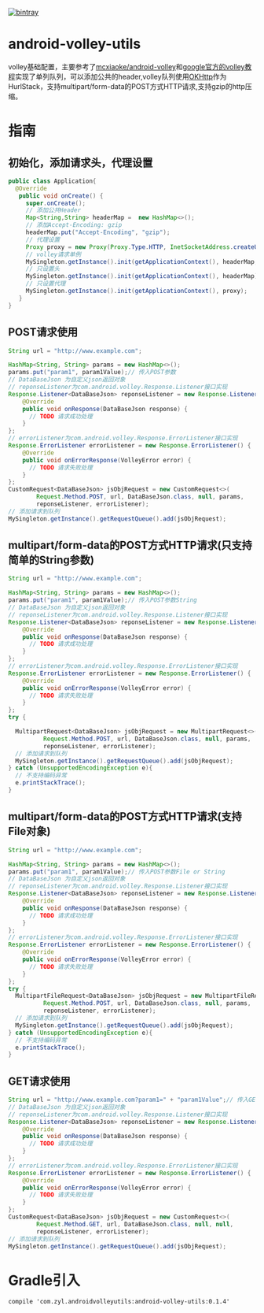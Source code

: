 [![bintray](https://api.bintray.com/packages/zyl/maven/android-volley-utils/images/download.svg)](https://bintray.com/zyl/maven/android-volley-utils/_latestVersion)
# android-volley-utils
volley基础配置，主要参考了[mcxiaoke/android-volley](https://github.com/mcxiaoke/android-volley)和[google官方的volley教程](http://developer.android.com/training/volley/requestqueue.html)实现了单列队列，可以添加公共的header,volley队列使用[OKHttp](http://square.github.io/okhttp/)作为HurlStack，支持multipart/form-data的POST方式HTTP请求,支持gzip的http压缩。

# 指南
## 初始化，添加请求头，代理设置
```Java
public class Application{
  @Override
   public void onCreate() {
     super.onCreate();
     // 添加公共Header
     Map<String,String> headerMap =  new HashMap<>();
     // 添加Accept-Encoding: gzip
     headerMap.put("Accept-Encoding", "gzip");
     // 代理设置
     Proxy proxy = new Proxy(Proxy.Type.HTTP, InetSocketAddress.createUnresolved("192.168.198.40", 2386));
     // volley请求单例  
     MySingleton.getInstance().init(getApplicationContext(), headerMap, proxy);
     // 只设置头
     MySingleton.getInstance().init(getApplicationContext(), headerMap);
     // 只设置代理
     MySingleton.getInstance().init(getApplicationContext(), proxy);
   }
}
```
## POST请求使用
```Java
String url = "http://www.example.com";

HashMap<String, String> params = new HashMap<>();
params.put("param1", param1Value);// 传入POST参数
// DataBaseJson 为自定义json返回对象
// reponseListener为com.android.volley.Response.Listener接口实现
Response.Listener<DataBaseJson> reponseListener = new Response.Listener<DataBaseJson>() {
    @Override
    public void onResponse(DataBaseJson response) {
      // TODO 请求成功处理
    }
};
// errorListener为com.android.volley.Response.ErrorListener接口实现
Response.ErrorListener errorListener = new Response.ErrorListener() {
    @Override
    public void onErrorResponse(VolleyError error) {
      // TODO 请求失败处理
    }
};
CustomRequest<DataBaseJson> jsObjRequest = new CustomRequest<>(
        Request.Method.POST, url, DataBaseJson.class, null, params,
        reponseListener, errorListener);
// 添加请求到队列
MySingleton.getInstance().getRequestQueue().add(jsObjRequest);
```
## multipart/form-data的POST方式HTTP请求(只支持简单的String参数)
```Java
String url = "http://www.example.com";

HashMap<String, String> params = new HashMap<>();
params.put("param1", param1Value);// 传入POST参数String
// DataBaseJson 为自定义json返回对象
// reponseListener为com.android.volley.Response.Listener接口实现
Response.Listener<DataBaseJson> reponseListener = new Response.Listener<DataBaseJson>() {
    @Override
    public void onResponse(DataBaseJson response) {
      // TODO 请求成功处理
    }
};
// errorListener为com.android.volley.Response.ErrorListener接口实现
Response.ErrorListener errorListener = new Response.ErrorListener() {
    @Override
    public void onErrorResponse(VolleyError error) {
      // TODO 请求失败处理
    }
};
try {

  MultipartRequest<DataBaseJson> jsObjRequest = new MultipartRequest<>(
          Request.Method.POST, url, DataBaseJson.class, null, params,
          reponseListener, errorListener);
  // 添加请求到队列
  MySingleton.getInstance().getRequestQueue().add(jsObjRequest);
} catch (UnsupportedEncodingException e){
  // 不支持编码异常
  e.printStackTrace();
}
```
## multipart/form-data的POST方式HTTP请求(支持File对象)
```Java
String url = "http://www.example.com";

HashMap<String, String> params = new HashMap<>();
params.put("param1", param1Value);// 传入POST参数File or String
// DataBaseJson 为自定义json返回对象
// reponseListener为com.android.volley.Response.Listener接口实现
Response.Listener<DataBaseJson> reponseListener = new Response.Listener<DataBaseJson>() {
    @Override
    public void onResponse(DataBaseJson response) {
      // TODO 请求成功处理
    }
};
// errorListener为com.android.volley.Response.ErrorListener接口实现
Response.ErrorListener errorListener = new Response.ErrorListener() {
    @Override
    public void onErrorResponse(VolleyError error) {
      // TODO 请求失败处理
    }
};
try {
  MultipartFileRequest<DataBaseJson> jsObjRequest = new MultipartFileRequest<>(
          Request.Method.POST, url, DataBaseJson.class, null, params,
          reponseListener, errorListener);
  // 添加请求到队列
  MySingleton.getInstance().getRequestQueue().add(jsObjRequest);
} catch (UnsupportedEncodingException e){
  // 不支持编码异常
  e.printStackTrace();
}
```
## GET请求使用
```Java
String url = "http://www.example.com?param1=" + "param1Value";// 传入GET参数
// DataBaseJson 为自定义json返回对象
// reponseListener为com.android.volley.Response.Listener接口实现
Response.Listener<DataBaseJson> reponseListener = new Response.Listener<DataBaseJson>() {
    @Override
    public void onResponse(DataBaseJson response) {
      // TODO 请求成功处理
    }
};
// errorListener为com.android.volley.Response.ErrorListener接口实现
Response.ErrorListener errorListener = new Response.ErrorListener() {
    @Override
    public void onErrorResponse(VolleyError error) {
      // TODO 请求失败处理
    }
};
CustomRequest<DataBaseJson> jsObjRequest = new CustomRequest<>(
        Request.Method.GET, url, DataBaseJson.class, null, null,
        reponseListener, errorListener);
// 添加请求到队列
MySingleton.getInstance().getRequestQueue().add(jsObjRequest);
```
# Gradle引入
`compile 'com.zyl.androidvolleyutils:android-volley-utils:0.1.4'`
